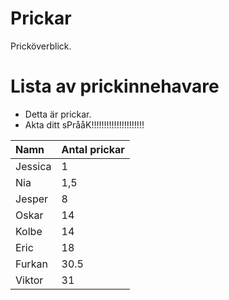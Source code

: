 # Prickar
Pricköverblick.

# Lista av prickinnehavare

- Detta är prickar.
- Akta ditt sPrååK!!!!!!!!!!!!!!!!!!!!!

| Namn | Antal prickar |
|:-----|:---------|
| Jessica | 1 |
| Nia | 1,5 |
| Jesper | 8 |
| Oskar | 14 |
| Kolbe | 14 |
| Eric | 18 |
| Furkan | 30.5 |
| Viktor | 31 |
